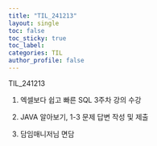 ```yaml
---
title: "TIL_241213"
layout: single
toc: false
toc_sticky: true
toc_label: 
categories: TIL
author_profile: false
---
```


TIL_241213

1. 엑셀보다 쉽고 빠른 SQL 3주차 강의 수강

2. JAVA 알아보기, 1-3 문제 답변 작성 및 제출

3. 담임매니저님 면담


